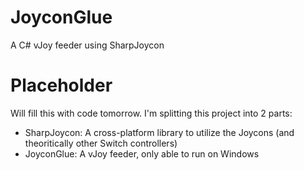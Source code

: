 # JoyconGlue
A C# vJoy feeder using SharpJoycon

# Placeholder
Will fill this with code tomorrow. 
I'm splitting this project into 2 parts:
* SharpJoycon: A cross-platform library to utilize the Joycons (and theoritically other Switch controllers)
* JoyconGlue: A vJoy feeder, only able to run on Windows
